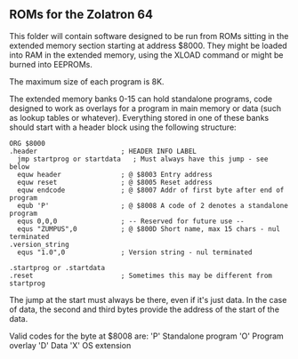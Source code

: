 ## ROMs for the Zolatron 64

This folder will contain software designed to be run from ROMs sitting in the extended memory section starting at address $8000. They might be loaded into RAM in the extended memory, using the XLOAD command or might be burned into EEPROMs.

The maximum size of each program is 8K.

The extended memory banks 0-15 can hold standalone programs, code designed to work as overlays for a program in main memory or data (such as lookup tables or whatever). Everything stored in one of these banks should start with a header block using the following structure:

```
ORG $8000
.header                     ; HEADER INFO LABEL
  jmp startprog or startdata   ; Must always have this jump - see below
  equw header               ; @ $8003 Entry address
  equw reset                ; @ $8005 Reset address
  equw endcode              ; @ $8007 Addr of first byte after end of program
  equb 'P'                  ; @ $8008 A code of 2 denotes a standalone program
  equs 0,0,0                ; -- Reserved for future use --
  equs "ZUMPUS",0           ; @ $800D Short name, max 15 chars - nul terminated
.version_string
  equs "1.0",0              ; Version string - nul terminated

.startprog or .startdata
.reset						; Sometimes this may be different from startprog
```

The jump at the start must always be there, even if it's just data. In the
case of data, the second and third bytes provide the address of the start of
the data.

Valid codes for the byte at $8008 are:
	'P' Standalone program
	'O'	Program overlay
	'D'	Data
	'X'	OS extension
